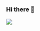 ### Hi there 👋
<a href="https://www.instagram.com/swc_iot_dev_diary/" target="_blank"><img src="https://img.shields.io/badge/swc_iot_dev_diary-E4405F?style=fㅣㅁㅅ&logo=Instagram&logoColor=FFFFFF"/></a>

<!--
**Dustin-08/Dustin-08** is a ✨ _special_ ✨ repository because its `README.md` (this file) appears on your GitHub profile.

Here are some ideas to get you started:

- 🔭 I’m currently working on ...
- 🌱 I’m currently learning ...
- 👯 I’m looking to collaborate on ...
- 🤔 I’m looking for help with ...
- 💬 Ask me about ...
- 📫 How to reach me: ...
- 😄 Pronouns: ...
- ⚡ Fun fact: ...
-->
